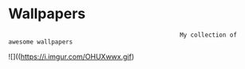 # Wallpapers

                                                    My collection of awesome wallpapers
![]((https://i.imgur.com/OHUXwwx.gif)

